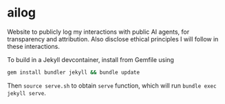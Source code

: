 # ailog

Website to publicly log my interactions with public AI agents, for transparency and attribution. Also disclose ethical principles I will follow in these interactions.

To build in a Jekyll devcontainer, install from Gemfile using

```sh
gem install bundler jekyll && bundle update
```

Then `source serve.sh` to obtain `serve` function, which will run `bundle exec jekyll serve`.

